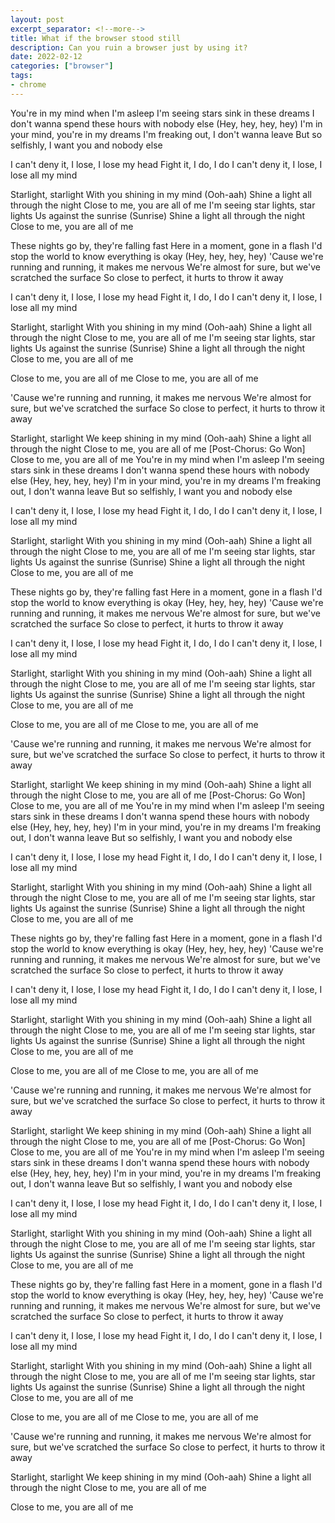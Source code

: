 ```yaml
---
layout: post
excerpt_separator: <!--more-->
title: What if the browser stood still
description: Can you ruin a browser just by using it?
date: 2022-02-12
categories: ["browser"]
tags:
- chrome
---
```


You're in my mind when I'm asleep
I'm seeing stars sink in these dreams
I don't wanna spend these hours with nobody else
(Hey, hey, hey, hey)
I'm in your mind, you're in my dreams
I'm freaking out, I don't wanna leave
But so selfishly, I want you and nobody else

I can't deny it, I lose, I lose my head
Fight it, I do, I do
I can't deny it, I lose, I lose all my mind


Starlight, starlight
With you shining in my mind (Ooh-aah)
Shine a light all through the night
Close to me, you are all of me
I'm seeing star lights, star lights
Us against the sunrise (Sunrise)
Shine a light all through the night
Close to me, you are all of me


These nights go by, they're falling fast
Here in a moment, gone in a flash
I'd stop the world to know everything is okay
(Hey, hey, hey, hey)
'Cause we're running and running, it makes me nervous
We're almost for sure, but we've scratched the surface
So close to perfect, it hurts to throw it away

I can't deny it, I lose, I lose my head
Fight it, I do, I do
I can't deny it, I lose, I lose all my mind


Starlight, starlight
With you shining in my mind (Ooh-aah)
Shine a light all through the night
Close to me, you are all of me
I'm seeing star lights, star lights
Us against the sunrise (Sunrise)
Shine a light all through the night
Close to me, you are all of me


Close to me, you are all of me
Close to me, you are all of me


'Cause we're running and running, it makes me nervous
We're almost for sure, but we've scratched the surface
So close to perfect, it hurts to throw it away


Starlight, starlight
We keep shining in my mind (Ooh-aah)
Shine a light all through the night
Close to me, you are all of me
[Post-Chorus: Go Won]
Close to me, you are all of me
You're in my mind when I'm asleep
I'm seeing stars sink in these dreams
I don't wanna spend these hours with nobody else
(Hey, hey, hey, hey)
I'm in your mind, you're in my dreams
I'm freaking out, I don't wanna leave
But so selfishly, I want you and nobody else


I can't deny it, I lose, I lose my head
Fight it, I do, I do
I can't deny it, I lose, I lose all my mind


Starlight, starlight
With you shining in my mind (Ooh-aah)
Shine a light all through the night
Close to me, you are all of me
I'm seeing star lights, star lights
Us against the sunrise (Sunrise)
Shine a light all through the night
Close to me, you are all of me


These nights go by, they're falling fast
Here in a moment, gone in a flash
I'd stop the world to know everything is okay
(Hey, hey, hey, hey)
'Cause we're running and running, it makes me nervous
We're almost for sure, but we've scratched the surface
So close to perfect, it hurts to throw it away

I can't deny it, I lose, I lose my head
Fight it, I do, I do
I can't deny it, I lose, I lose all my mind


Starlight, starlight
With you shining in my mind (Ooh-aah)
Shine a light all through the night
Close to me, you are all of me
I'm seeing star lights, star lights
Us against the sunrise (Sunrise)
Shine a light all through the night
Close to me, you are all of me


Close to me, you are all of me
Close to me, you are all of me


'Cause we're running and running, it makes me nervous
We're almost for sure, but we've scratched the surface
So close to perfect, it hurts to throw it away


Starlight, starlight
We keep shining in my mind (Ooh-aah)
Shine a light all through the night
Close to me, you are all of me
[Post-Chorus: Go Won]
Close to me, you are all of me
You're in my mind when I'm asleep
I'm seeing stars sink in these dreams
I don't wanna spend these hours with nobody else
(Hey, hey, hey, hey)
I'm in your mind, you're in my dreams
I'm freaking out, I don't wanna leave
But so selfishly, I want you and nobody else


I can't deny it, I lose, I lose my head
Fight it, I do, I do
I can't deny it, I lose, I lose all my mind


Starlight, starlight
With you shining in my mind (Ooh-aah)
Shine a light all through the night
Close to me, you are all of me
I'm seeing star lights, star lights
Us against the sunrise (Sunrise)
Shine a light all through the night
Close to me, you are all of me


These nights go by, they're falling fast
Here in a moment, gone in a flash
I'd stop the world to know everything is okay
(Hey, hey, hey, hey)
'Cause we're running and running, it makes me nervous
We're almost for sure, but we've scratched the surface
So close to perfect, it hurts to throw it away

I can't deny it, I lose, I lose my head
Fight it, I do, I do
I can't deny it, I lose, I lose all my mind


Starlight, starlight
With you shining in my mind (Ooh-aah)
Shine a light all through the night
Close to me, you are all of me
I'm seeing star lights, star lights
Us against the sunrise (Sunrise)
Shine a light all through the night
Close to me, you are all of me


Close to me, you are all of me
Close to me, you are all of me


'Cause we're running and running, it makes me nervous
We're almost for sure, but we've scratched the surface
So close to perfect, it hurts to throw it away


Starlight, starlight
We keep shining in my mind (Ooh-aah)
Shine a light all through the night
Close to me, you are all of me
[Post-Chorus: Go Won]
Close to me, you are all of me
You're in my mind when I'm asleep
I'm seeing stars sink in these dreams
I don't wanna spend these hours with nobody else
(Hey, hey, hey, hey)
I'm in your mind, you're in my dreams
I'm freaking out, I don't wanna leave
But so selfishly, I want you and nobody else


I can't deny it, I lose, I lose my head
Fight it, I do, I do
I can't deny it, I lose, I lose all my mind


Starlight, starlight
With you shining in my mind (Ooh-aah)
Shine a light all through the night
Close to me, you are all of me
I'm seeing star lights, star lights
Us against the sunrise (Sunrise)
Shine a light all through the night
Close to me, you are all of me


These nights go by, they're falling fast
Here in a moment, gone in a flash
I'd stop the world to know everything is okay
(Hey, hey, hey, hey)
'Cause we're running and running, it makes me nervous
We're almost for sure, but we've scratched the surface
So close to perfect, it hurts to throw it away

I can't deny it, I lose, I lose my head
Fight it, I do, I do
I can't deny it, I lose, I lose all my mind

Starlight, starlight
With you shining in my mind (Ooh-aah)
Shine a light all through the night
Close to me, you are all of me
I'm seeing star lights, star lights
Us against the sunrise (Sunrise)
Shine a light all through the night
Close to me, you are all of me

Close to me, you are all of me
Close to me, you are all of me

'Cause we're running and running, it makes me nervous
We're almost for sure, but we've scratched the surface
So close to perfect, it hurts to throw it away

Starlight, starlight
We keep shining in my mind (Ooh-aah)
Shine a light all through the night
Close to me, you are all of me

Close to me, you are all of me